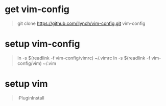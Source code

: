 # get vim-config
> git clone https://github.com/llynch/vim-config.git vim-config

# setup vim-config
> ln -s $(readlink -f vim-config/vimrc) ~/.vimrc
> ln -s $(readlink -f vim-config/vim) ~/.vim

# setup vim
> :PluginInstall

